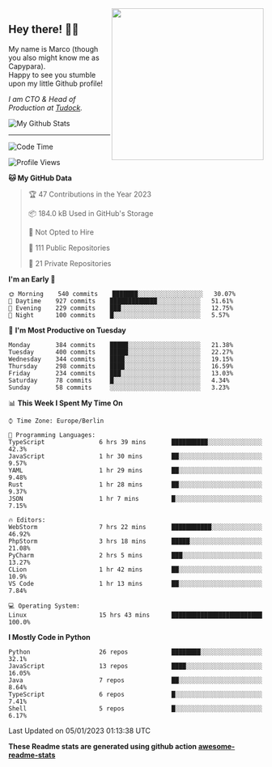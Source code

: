 <img src="https://capypara.de/para_logo.png?a=13" align="right" width="300">

## Hey there! 👋🙃
My name is Marco (though you also might know me as Capypara).  
Happy to see you stumble upon my little Github profile!

*I am CTO & Head of Production at <a href="http://tudock.de">Tudock</a>.*


![My Github Stats](https://github-readme-stats.vercel.app/api?username=theCapypara&show_icons=true&title_color=8ea106&text_color=ffffff&icon_color=8ea106&bg_color=2F343F&hide_border=1)

---
<!--START_SECTION:waka-->
![Code Time](http://img.shields.io/badge/Code%20Time-2%2C011%20hrs%2031%20mins-blue)

![Profile Views](http://img.shields.io/badge/Profile%20Views-3-blue)

**🐱 My GitHub Data** 

> 🏆 47 Contributions in the Year 2023
 > 
> 📦 184.0 kB Used in GitHub's Storage 
 > 
> 🚫 Not Opted to Hire
 > 
> 📜 111 Public Repositories 
 > 
> 🔑 21 Private Repositories  
 > 
**I'm an Early 🐤** 

```text
🌞 Morning    540 commits    ███████░░░░░░░░░░░░░░░░░░   30.07% 
🌆 Daytime    927 commits    █████████████░░░░░░░░░░░░   51.61% 
🌃 Evening    229 commits    ███░░░░░░░░░░░░░░░░░░░░░░   12.75% 
🌙 Night      100 commits    █░░░░░░░░░░░░░░░░░░░░░░░░   5.57%

```
📅 **I'm Most Productive on Tuesday** 

```text
Monday       384 commits    █████░░░░░░░░░░░░░░░░░░░░   21.38% 
Tuesday      400 commits    █████░░░░░░░░░░░░░░░░░░░░   22.27% 
Wednesday    344 commits    ████░░░░░░░░░░░░░░░░░░░░░   19.15% 
Thursday     298 commits    ████░░░░░░░░░░░░░░░░░░░░░   16.59% 
Friday       234 commits    ███░░░░░░░░░░░░░░░░░░░░░░   13.03% 
Saturday     78 commits     █░░░░░░░░░░░░░░░░░░░░░░░░   4.34% 
Sunday       58 commits     ░░░░░░░░░░░░░░░░░░░░░░░░░   3.23%

```


📊 **This Week I Spent My Time On** 

```text
⌚︎ Time Zone: Europe/Berlin

💬 Programming Languages: 
TypeScript               6 hrs 39 mins       ██████████░░░░░░░░░░░░░░░   42.3% 
JavaScript               1 hr 30 mins        ██░░░░░░░░░░░░░░░░░░░░░░░   9.57% 
YAML                     1 hr 29 mins        ██░░░░░░░░░░░░░░░░░░░░░░░   9.48% 
Rust                     1 hr 28 mins        ██░░░░░░░░░░░░░░░░░░░░░░░   9.37% 
JSON                     1 hr 7 mins         █░░░░░░░░░░░░░░░░░░░░░░░░   7.15%

🔥 Editors: 
WebStorm                 7 hrs 22 mins       ███████████░░░░░░░░░░░░░░   46.92% 
PhpStorm                 3 hrs 18 mins       █████░░░░░░░░░░░░░░░░░░░░   21.08% 
PyCharm                  2 hrs 5 mins        ███░░░░░░░░░░░░░░░░░░░░░░   13.27% 
CLion                    1 hr 42 mins        ██░░░░░░░░░░░░░░░░░░░░░░░   10.9% 
VS Code                  1 hr 13 mins        ██░░░░░░░░░░░░░░░░░░░░░░░   7.84%

💻 Operating System: 
Linux                    15 hrs 43 mins      █████████████████████████   100.0%

```

**I Mostly Code in Python** 

```text
Python                   26 repos            ████████░░░░░░░░░░░░░░░░░   32.1% 
JavaScript               13 repos            ████░░░░░░░░░░░░░░░░░░░░░   16.05% 
Java                     7 repos             ██░░░░░░░░░░░░░░░░░░░░░░░   8.64% 
TypeScript               6 repos             █░░░░░░░░░░░░░░░░░░░░░░░░   7.41% 
Shell                    5 repos             █░░░░░░░░░░░░░░░░░░░░░░░░   6.17%

```



 Last Updated on 05/01/2023 01:13:38 UTC
<!--END_SECTION:waka-->

**These Readme stats are generated using github action [awesome-readme-stats](https://github.com/anmol098/waka-readme-stats)**
